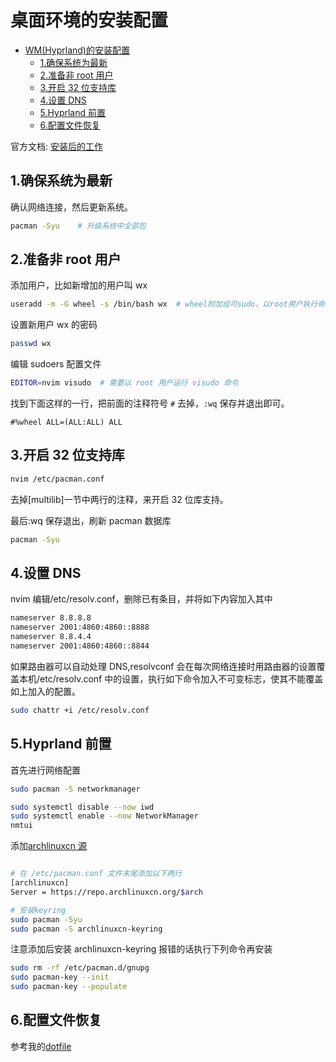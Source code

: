 # 桌面环境的安装配置

<!--toc:start-->

- [WM(Hyprland)的安装配置](#wmhyprland的安装配置)
  - [1.确保系统为最新](#1确保系统为最新)
  - [2.准备非 root 用户](#2准备非-root-用户)
  - [3.开启 32 位支持库](#3开启-32-位支持库)
  - [4.设置 DNS](#4设置-dns)
  - [5.Hyprland 前置](#5hyprland-前置)
  - [6.配置文件恢复](#6配置文件恢复)
  <!--toc:end-->

官方文档: [安装后的工作](https://wiki.archlinux.org/index.php/General_recommendations)

## 1.确保系统为最新

确认网络连接，然后更新系统。

```bash
pacman -Syu    # 升级系统中全部包
```

## 2.准备非 root 用户

添加用户，比如新增加的用户叫 wx

```bash
useradd -m -G wheel -s /bin/bash wx  # wheel附加组可sudo，以root用户执行命令 -m同时创建用户家目录
```

设置新用户 wx 的密码

```bash
passwd wx
```

编辑 sudoers 配置文件

```bash
EDITOR=nvim visudo  # 需要以 root 用户运行 visudo 命令
```

找到下面这样的一行，把前面的注释符号 `#` 去掉，`:wq` 保存并退出即可。

```sudoers
#%wheel ALL=(ALL:ALL) ALL
```

## 3.开启 32 位支持库

```bash
nvim /etc/pacman.conf
```

去掉[multilib]一节中两行的注释，来开启 32 位库支持。

最后:wq 保存退出，刷新 pacman 数据库

```bash
pacman -Syu
```

## 4.设置 DNS

nvim 编辑/etc/resolv.conf，删除已有条目，并将如下内容加入其中

```bash
nameserver 8.8.8.8
nameserver 2001:4860:4860::8888
nameserver 8.8.4.4
nameserver 2001:4860:4860::8844
```

如果路由器可以自动处理 DNS,resolvconf 会在每次网络连接时用路由器的设置覆盖本机/etc/resolv.conf 中的设置，执行如下命令加入不可变标志，使其不能覆盖如上加入的配置。

```bash
sudo chattr +i /etc/resolv.conf
```

## 5.Hyprland 前置

首先进行网络配置

```bash
sudo pacman -S networkmanager

sudo systemctl disable --now iwd                                            # 立即关闭iwd,其无线连接会与NetworkManager冲突
sudo systemctl enable --now NetworkManager
nmtui                                                                       # 图形化网络配置
```

添加[archlinuxcn 源](https://www.archlinuxcn.org/archlinux-cn-repo-and-mirror/)

```bash

# 在 /etc/pacman.conf 文件末尾添加以下两行
[archlinuxcn]
Server = https://repo.archlinuxcn.org/$arch

# 安装keyring
sudo pacman -Syu
sudo pacman -S archlinuxcn-keyring
```

注意添加后安装 archlinuxcn-keyring 报错的话执行下列命令再安装

```bash
sudo rm -rf /etc/pacman.d/gnupg
sudo pacman-key --init
sudo pacman-key --populate
```

## 6.配置文件恢复

参考我的[dotfile](https://github.com/auryouth/archdot)
